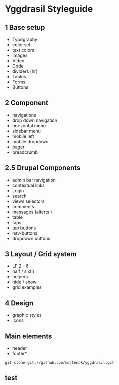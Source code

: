 # Yggdrasil Styleguide

## 1 Base setup
* Typography
* color set
* text colors
* Images
* Video
* Code
* dividers (hr)
* Tables
* Forms
* Buttons

## 2 Component
* navigations
* drop down navigation
* horizontal menu
* sidebar menu
* mobile left
* mobile dropdown
* pager
* breadcrumb

## 2.5 Drupal Components
* admin bar navigation
* contextual links
* Login
* search
* views selectors
* comments
* messages (alterts )
* table
* taps
* tap buttons
* nav-buttons
* dropdown buttons

## 3 Layout / Grid system
* LF 2 - 6
* half / sixth
* helpers
* hide / show
* grid examples

## 4 Design
* graphic styles
* Icons

## Main elements
* header
* footer*


```
git clone git://github.com/mortendk/yggdrasil.git
```


test
----
